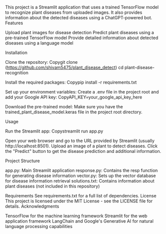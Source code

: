 This project is a Streamlit application that uses a trained TensorFlow model to recognize plant diseases from uploaded images. It also provides information about the detected diseases using a ChatGPT-powered bot.
Features

Upload plant images for disease detection
Predict plant diseases using a pre-trained TensorFlow model
Provide detailed information about detected diseases using a language model

Installation

Clone the repository:
Copygit clone (https://github.com/shivam5475/plant_disease_detect)
cd plant-disease-recognition

Install the required packages:
Copypip install -r requirements.txt

Set up your environment variables:
Create a .env file in the project root and add your Google API key:
CopyAPI_KEY=your_google_api_key_here

Download the pre-trained model:
Make sure you have the trained_plant_disease_model.keras file in the project root directory.

Usage

Run the Streamlit app:
Copystreamlit run app.py

Open your web browser and go to the URL provided by Streamlit (usually http://localhost:8501).
Upload an image of a plant to detect diseases.
Click the "Predict" button to get the disease prediction and additional information.

Project Structure

app.py: Main Streamlit application
response.py: Contains the resp function for generating disease information
vector.py: Sets up the vector database for disease information retrieval
solutions.txt: Contains information about plant diseases (not included in this repository)

Requirements
See requirements.txt for a full list of dependencies.
License
This project is licensed under the MIT License - see the LICENSE file for details.
Acknowledgments

TensorFlow for the machine learning framework
Streamlit for the web application framework
LangChain and Google's Generative AI for natural language processing capabilities

